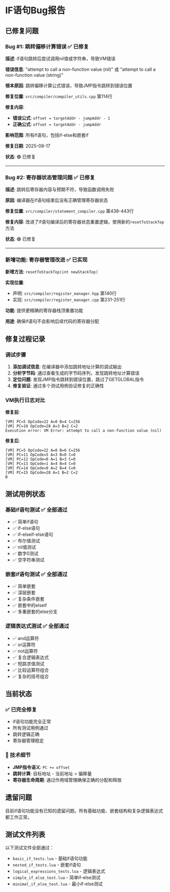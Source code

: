 # IF语句Bug报告

## 已修复问题

### Bug #1: 跳转偏移计算错误 ✅ 已修复

**描述**: if语句跳转后尝试调用nil值或字符串，导致VM错误

**错误信息**: "attempt to call a non-function value (nil)" 或 "attempt to call a non-function value (string)"

**根本原因**: 跳转偏移计算公式错误，导致JMP指令跳转到错误位置

**修复位置**: `src/compiler/compiler_utils.cpp` 第114行

**修复内容**:
- **错误公式**: `offset = targetAddr - jumpAddr - 1`
- **正确公式**: `offset = targetAddr - jumpAddr`

**影响范围**: 所有if语句，包括if-else和嵌套if

**修复日期**: 2025-08-17

**状态**: 🟢 已修复

---

### Bug #2: 寄存器状态管理问题 ✅ 已修复

**描述**: 跳转后寄存器内容与预期不符，导致函数调用失败

**原因**: 编译器在if语句结束后没有正确管理寄存器状态

**修复位置**: `src/compiler/statement_compiler.cpp` 第438-443行

**修复内容**: 改进了if语句编译后的寄存器状态重置逻辑，使用新的`resetToStackTop`方法

**状态**: 🟢 已修复

---

### 新增功能: 寄存器管理改进 ✅ 已实现

**新增方法**: `resetToStackTop(int newStackTop)`

**实现位置**:
- 声明: `src/compiler/register_manager.hpp` 第140行
- 实现: `src/compiler/register_manager.cpp` 第231-251行

**功能**: 提供更精确的寄存器栈顶重置功能

**用途**: 确保if语句不会影响后续代码的寄存器分配

## 修复过程记录

### 调试步骤
1. **添加调试信息**: 在编译器中添加跳转地址计算的调试输出
2. **分析字节码**: 通过查看生成的字节码序列，发现跳转地址计算错误
3. **定位问题**: 发现JMP指令跳转到错误位置，跳过了GETGLOBAL指令
4. **修复验证**: 通过多个测试用例验证修复的正确性

### VM执行日志对比

**修复前**:
```
[VM] PC=5 OpCode=22 A=0 B=4 C=256
[VM] PC=10 OpCode=28 A=3 B=2 C=2
Execution error: VM Error: attempt to call a non-function value (nil)
```

**修复后**:
```
[VM] PC=5 OpCode=22 A=0 B=6 C=256
[VM] PC=11 OpCode=5 A=3 B=0 C=0
[VM] PC=12 OpCode=0 A=1 B=3 C=0
[VM] PC=13 OpCode=1 A=4 B=4 C=0
[VM] PC=14 OpCode=0 A=2 B=4 C=0
[VM] PC=15 OpCode=28 A=1 B=2 C=2
B
```

## 测试用例状态

### 基础if语句测试 ✅ 全部通过
- ✅ 简单if语句
- ✅ if-else语句
- ✅ if-elseif-else语句
- ✅ 布尔值测试
- ✅ nil值测试
- ✅ 数字0测试
- ✅ 空字符串测试

### 嵌套if语句测试 ✅ 全部通过
- ✅ 简单嵌套
- ✅ 深层嵌套
- ✅ 复杂条件嵌套
- ✅ 嵌套中的elseif
- ✅ 多重嵌套的else分支

### 逻辑表达式测试 ✅ 全部通过
- ✅ and运算符
- ✅ or运算符
- ✅ not运算符
- ✅ 复合逻辑表达式
- ✅ 短路求值测试
- ✅ 比较运算符组合
- ✅ 复杂的括号组合

## 当前状态

### ✅ 已完全修复
- if语句功能完全正常
- 所有测试用例通过
- 跳转逻辑正确
- 寄存器管理稳定

### 📝 技术细节
- **JMP指令语义**: `PC += offset`
- **跳转计算**: 目标地址 - 当前地址 = 偏移量
- **寄存器生命周期**: 通过作用域管理确保正确的分配和释放

## 遗留问题

目前if语句功能没有已知的遗留问题。所有基础功能、嵌套结构和复杂逻辑表达式都工作正常。

## 测试文件列表

以下测试文件全部通过：
- `basic_if_tests.lua` - 基础if语句功能
- `nested_if_tests.lua` - 嵌套if语句
- `logical_expressions_tests.lua` - 逻辑表达式
- `simple_if_else_test.lua` - 简单if-else测试
- `minimal_if_else_test.lua` - 最小if-else测试
